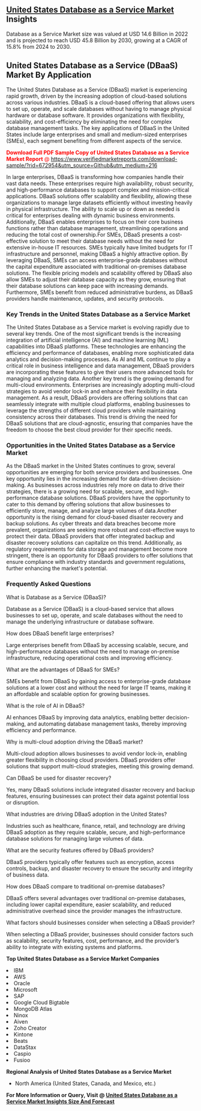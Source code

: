 <h2><a href="https://www.verifiedmarketreports.com/download-sample/?rid=672954&amp;utm_source=Github&amp;utm_medium=216" target="_blank">United States Database as a Service Market</a> Insights</h2><p>Database as a Service Market size was valued at USD 14.6 Billion in 2022 and is projected to reach USD 45.8 Billion by 2030, growing at a CAGR of 15.8% from 2024 to 2030.</p><p><h2>United States Database as a Service (DBaaS) Market By Application</h2><p>The United States Database as a Service (DBaaS) market is experiencing rapid growth, driven by the increasing adoption of cloud-based solutions across various industries. DBaaS is a cloud-based offering that allows users to set up, operate, and scale databases without having to manage physical hardware or database software. It provides organizations with flexibility, scalability, and cost-efficiency by eliminating the need for complex database management tasks. The key applications of DBaaS in the United States include large enterprises and small and medium-sized enterprises (SMEs), each segment benefiting from different aspects of the service. <p><span class=""><span style="color: #ff0000;"><strong>Download Full PDF Sample Copy of United States Database as a Service Market Report</strong> @ </span><a href="https://www.verifiedmarketreports.com/download-sample/?rid=672954&amp;utm_source=Github&amp;utm_medium=216" target="_blank">https://www.verifiedmarketreports.com/download-sample/?rid=672954&amp;utm_source=Github&amp;utm_medium=216</a></span></p>In large enterprises, DBaaS is transforming how companies handle their vast data needs. These enterprises require high availability, robust security, and high-performance databases to support complex and mission-critical applications. DBaaS solutions offer scalability and flexibility, allowing these organizations to manage large datasets efficiently without investing heavily in physical infrastructure. The ability to scale up or down as needed is critical for enterprises dealing with dynamic business environments. Additionally, DBaaS enables enterprises to focus on their core business functions rather than database management, streamlining operations and reducing the total cost of ownership.For SMEs, DBaaS presents a cost-effective solution to meet their database needs without the need for extensive in-house IT resources. SMEs typically have limited budgets for IT infrastructure and personnel, making DBaaS a highly attractive option. By leveraging DBaaS, SMEs can access enterprise-grade databases without the capital expenditure associated with traditional on-premises database solutions. The flexible pricing models and scalability offered by DBaaS also allow SMEs to adjust their database capacity as they grow, ensuring that their database solutions can keep pace with increasing demands. Furthermore, SMEs benefit from reduced administrative burdens, as DBaaS providers handle maintenance, updates, and security protocols.<h3>Key Trends in the United States Database as a Service Market</h3><p>The United States Database as a Service market is evolving rapidly due to several key trends. One of the most significant trends is the increasing integration of artificial intelligence (AI) and machine learning (ML) capabilities into DBaaS platforms. These technologies are enhancing the efficiency and performance of databases, enabling more sophisticated data analytics and decision-making processes. As AI and ML continue to play a critical role in business intelligence and data management, DBaaS providers are incorporating these features to give their users more advanced tools for managing and analyzing data. Another key trend is the growing demand for multi-cloud environments. Enterprises are increasingly adopting multi-cloud strategies to avoid vendor lock-in and enhance their flexibility in data management. As a result, DBaaS providers are offering solutions that can seamlessly integrate with multiple cloud platforms, enabling businesses to leverage the strengths of different cloud providers while maintaining consistency across their databases. This trend is driving the need for DBaaS solutions that are cloud-agnostic, ensuring that companies have the freedom to choose the best cloud provider for their specific needs.<h3>Opportunities in the United States Database as a Service Market</h3><p>As the DBaaS market in the United States continues to grow, several opportunities are emerging for both service providers and businesses. One key opportunity lies in the increasing demand for data-driven decision-making. As businesses across industries rely more on data to drive their strategies, there is a growing need for scalable, secure, and high-performance database solutions. DBaaS providers have the opportunity to cater to this demand by offering solutions that allow businesses to efficiently store, manage, and analyze large volumes of data.Another opportunity is the rising demand for cloud-based disaster recovery and backup solutions. As cyber threats and data breaches become more prevalent, organizations are seeking more robust and cost-effective ways to protect their data. DBaaS providers that offer integrated backup and disaster recovery solutions can capitalize on this trend. Additionally, as regulatory requirements for data storage and management become more stringent, there is an opportunity for DBaaS providers to offer solutions that ensure compliance with industry standards and government regulations, further enhancing the market's potential.<h3>Frequently Asked Questions</h3><p>What is Database as a Service (DBaaS)?</p><p>Database as a Service (DBaaS) is a cloud-based service that allows businesses to set up, operate, and scale databases without the need to manage the underlying infrastructure or database software.</p><p>How does DBaaS benefit large enterprises?</p><p>Large enterprises benefit from DBaaS by accessing scalable, secure, and high-performance databases without the need to manage on-premise infrastructure, reducing operational costs and improving efficiency.</p><p>What are the advantages of DBaaS for SMEs?</p><p>SMEs benefit from DBaaS by gaining access to enterprise-grade database solutions at a lower cost and without the need for large IT teams, making it an affordable and scalable option for growing businesses.</p><p>What is the role of AI in DBaaS?</p><p>AI enhances DBaaS by improving data analytics, enabling better decision-making, and automating database management tasks, thereby improving efficiency and performance.</p><p>Why is multi-cloud adoption driving the DBaaS market?</p><p>Multi-cloud adoption allows businesses to avoid vendor lock-in, enabling greater flexibility in choosing cloud providers. DBaaS providers offer solutions that support multi-cloud strategies, meeting this growing demand.</p><p>Can DBaaS be used for disaster recovery?</p><p>Yes, many DBaaS solutions include integrated disaster recovery and backup features, ensuring businesses can protect their data against potential loss or disruption.</p><p>What industries are driving DBaaS adoption in the United States?</p><p>Industries such as healthcare, finance, retail, and technology are driving DBaaS adoption as they require scalable, secure, and high-performance database solutions for managing large volumes of data.</p><p>What are the security features offered by DBaaS providers?</p><p>DBaaS providers typically offer features such as encryption, access controls, backup, and disaster recovery to ensure the security and integrity of business data.</p><p>How does DBaaS compare to traditional on-premise databases?</p><p>DBaaS offers several advantages over traditional on-premise databases, including lower capital expenditure, easier scalability, and reduced administrative overhead since the provider manages the infrastructure.</p><p>What factors should businesses consider when selecting a DBaaS provider?</p><p>When selecting a DBaaS provider, businesses should consider factors such as scalability, security features, cost, performance, and the provider’s ability to integrate with existing systems and platforms.</p></p><p><strong>Top United States Database as a Service Market Companies</strong></p><div data-test-id=""><p><li>IBM</li><li> AWS</li><li> Oracle</li><li> Microsoft</li><li> SAP</li><li> Google Cloud Bigtable</li><li> MongoDB Atlas</li><li> Ninox</li><li> Aiven</li><li> Zoho Creator</li><li> Kintone</li><li> Beats</li><li> DataStax</li><li> Caspio</li><li> Fusioo</li></p><div><strong>Regional Analysis of&nbsp;United States Database as a Service Market</strong></div><ul><li dir="ltr"><p dir="ltr">North America&nbsp;(United States, Canada, and Mexico, etc.)</p></li></ul><p><strong>For More Information or Query, Visit @&nbsp;</strong><strong><a href="https://www.verifiedmarketreports.com/product/database-as-a-service-market/?utm_source=Github&amp;utm_medium=216" target="_blank">United States Database as a Service Market Insights Size And Forecast</a></strong></p></div>
